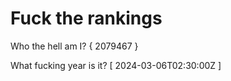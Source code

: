 # Fuck the rankings

Who the hell am I?
{ 2079467 }

What fucking year is it?
[ 2024-03-06T02:30:00Z ]
